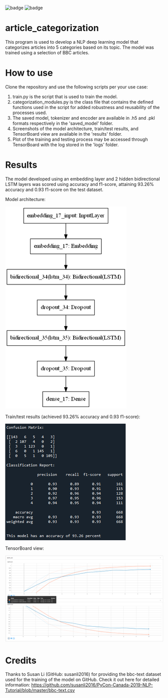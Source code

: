![badge](http://ForTheBadge.com/images/badges/made-with-python.svg) ![badge](https://img.shields.io/badge/TensorFlow-FF6F00?style=for-the-badge&logo=tensorflow&logoColor=white)

# article_categorization
This program is used to develop a NLP deep learning model that categorizes articles into 5 categories based on its topic. The model was trained using a selection of BBC articles.

# How to use
Clone the repository and use the following scripts per your use case:
1. train.py is the script that is used to train the model.
2. categorization_modules.py is the class file that contains the defined functions used in the script for added robustness and reusability of the processes used.
3. The saved model, tokenizer and encoder are available in .h5 and .pkl formats respectively in the 'saved_model' folder.
4. Screenshots of the model architecture, train/test results, and TensorBoard view are available in the 'results' folder.
5. Plot of the training and testing process may be accessed through TensorBoard with the log stored in the 'logs' folder.

# Results
The model developed using an embedding layer and 2 hidden bidirectional LSTM layers was scored using accuracy and f1-score, attaining 93.26% accuracy and 0.93 f1-score on the test dataset.

Model architecture:

![model](https://github.com/khaiyuann/article_categorization/blob/main/results/model.png)

Train/test results (achieved 93.26% accuracy and 0.93 f1-score):

![train_test_results](https://github.com/khaiyuann/article_categorization/blob/main/results/train_test_result.png)

TensorBoard view:

![tensorboard](https://github.com/khaiyuann/article_categorization/blob/main/results/tensorboard.png)

# Credits
Thanks to Susan Li (GitHub: susanli2016) for providing the bbc-text dataset used for the training of the model on GitHub. 
Check it out here for detailed information: https://github.com/susanli2016/PyCon-Canada-2019-NLP-Tutorial/blob/master/bbc-text.csv
